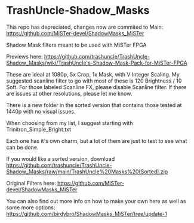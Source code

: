 # TrashUncle-Shadow_Masks
This repo has depreciated, changes now are commited to Main: https://github.com/MiSTer-devel/ShadowMasks_MiSTer


Shadow Mask filters meant to be used with MiSTer FPGA

Previews here: https://github.com/trashuncle/TrashUncle-Shadow_Masks/wiki/TrashUncle's-Shadow-Mask-Pack-for-MiSTer-FPGA

These are ideal at 1080p, 5x Crop, 1x Mask, with V Integer Scaling.
My suggested scanline filter to go with most of these is 120 Brightness / 10 Soft. 
For those labeled Scanline FX, please disable Scanline filter.
If there are issues at other resolutions, please let me know.

There is a new folder in the sorted version that contains those tested at 1440p with no visual issues.

When choosing from my list, I suggest starting with Trinitron_Simple_Bright.txt

Each one has it's own charm, but a lot of them are just to test to see what can be done.

If you would like a sorted version, download https://github.com/trashuncle/TrashUncle-Shadow_Masks/raw/main/TrashUncle%20Masks%20(Sorted).zip

Original Filters here:
https://github.com/MiSTer-devel/ShadowMasks_MiSTer

You can also find out more info on how to make your own here as well as some more options:
https://github.com/birdybro/ShadowMasks_MiSTer/tree/update-1

